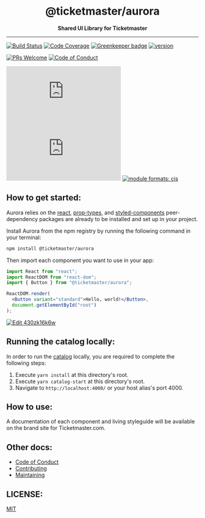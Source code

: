 <div align="center">
<h1>@ticketmaster/aurora</h1>
<strong>Shared UI Library for Ticketmaster</strong>
</div>

<hr />

[![Build Status][build-badge]][build]
[![Code Coverage][coverage-badge]][coverage]
[![Greenkeeper badge][greenkeeper-badge]](https://greenkeeper.io/)
[![version][version-badge]][package]

[![PRs Welcome][prs-badge]][prs]
[![Code of Conduct][coc-badge]][coc]

[![size][size-badge]][unpkg-dist]
[![gzip size][gzip-badge]][unpkg-dist]
[![module formats: cjs][module-formats-badge]][unpkg-dist]

## How to get started:

Aurora relies on the [react](https://www.npmjs.com/package/react),
[prop-types](https://www.npmjs.com/package/prop-types),
and [styled-components](https://www.npmjs.com/package/styled-components)
peer-dependency packages are already to be installed and set up in your project.

Install Aurora from the npm registry by running the following command in your terminal:

```bash
npm install @ticketmaster/aurora
```

Then import each component you want to use in your app:

```jsx
import React from "react";
import ReactDOM from "react-dom";
import { Button } from "@ticketmaster/aurora";

ReactDOM.render(
  <Button variant="standard">Hello, world!</Button>,
  document.getElementById("root")
);
```

[![Edit 430zk16k6w](https://codesandbox.io/static/img/play-codesandbox.svg)](https://codesandbox.io/s/430zk16k6w?autoresize=1&hidenavigation=1)

## Running the catalog locally:

In order to run the [catalog](https://code.ticketmaster.com/aurora/) locally, you are required to complete the following steps:

1.  Execute `yarn install` at this directory's root.
2.  Execute `yarn catalog-start` at this directory's root.
3.  Navigate to `http://localhost:4000/` or your host alias's port 4000.

## How to use:

A documentation of each component and living styleguide will be available on the brand site for Ticketmaster.com.

## Other docs:

- [Code of Conduct][coc]
- [Contributing][contributing]
- [Maintaining][maintaining]

## LICENSE:

[MIT][license]

[build-badge]: https://travis-ci.org/ticketmaster/aurora.svg?branch=master
[build]: https://travis-ci.org/ticketmaster/aurora
[coverage-badge]: https://img.shields.io/codecov/c/github/ticketmaster/aurora.svg
[coverage]: https://codecov.io/github/ticketmaster/aurora
[greenkeeper-badge]: https://badges.greenkeeper.io/ticketmaster/aurora.svg
[version-badge]: https://img.shields.io/npm/v/@ticketmaster/aurora.svg
[package]: https://www.npmjs.com/package/@ticketmaster/aurora
[license]: https://github.com/ticketmaster/aurora/blob/master/LICENSE
[prs-badge]: https://img.shields.io/badge/PRs-welcome-brightgreen.svg
[prs]: http://makeapullrequest.com
[coc-badge]: https://img.shields.io/badge/code%20of-conduct-ff69b4.svg
[coc]: https://github.com/ticketmaster/aurora/blob/master/other/CODE_OF_CONDUCT.md
[contributing]: https://github.com/ticketmaster/aurora/blob/master/CONTRIBUTING.md
[maintaining]: https://github.com/ticketmaster/aurora/blob/master/other/MAINTAINING.md
[gzip-badge]: http://img.badgesize.io/https://unpkg.com/@ticketmaster/aurora/dist/index.umd.min.js?compression=gzip&label=gzip%20size
[size-badge]: http://img.badgesize.io/https://unpkg.com/@ticketmaster/aurora/dist/index.umd.min.js?label=size
[unpkg-dist]: https://unpkg.com/@ticketmaster/aurora/dist/
[module-formats-badge]: https://img.shields.io/badge/module%20formats-umd%2C%20cjs%2C%20es-green.svg
